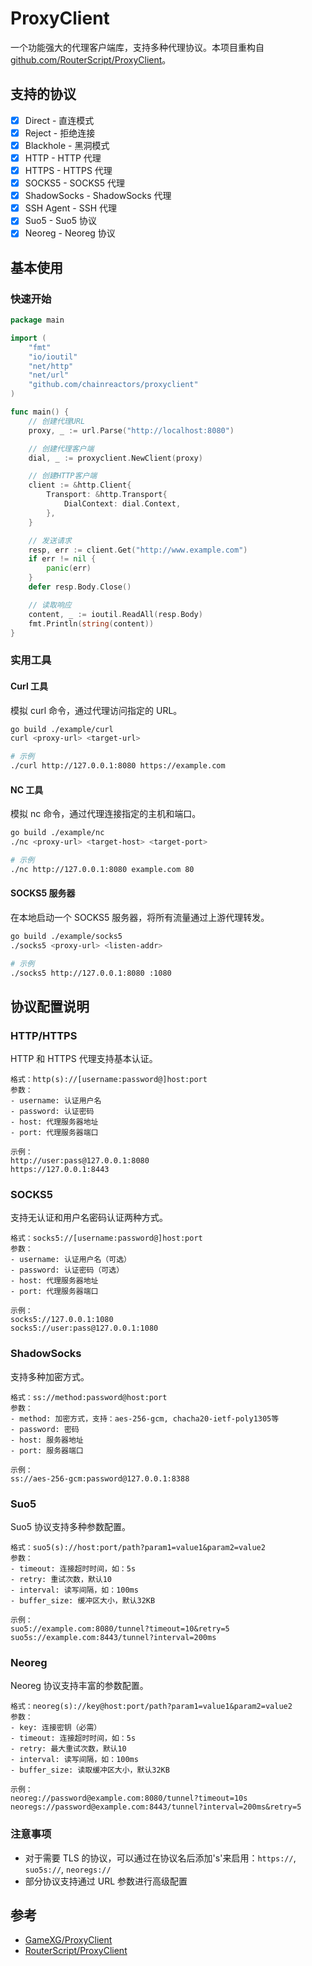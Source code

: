 # ProxyClient

一个功能强大的代理客户端库，支持多种代理协议。本项目重构自 [github.com/RouterScript/ProxyClient](https://github.com/RouterScript/ProxyClient)。

## 支持的协议

- [x] Direct - 直连模式
- [x] Reject - 拒绝连接
- [x] Blackhole - 黑洞模式
- [x] HTTP - HTTP 代理
- [x] HTTPS - HTTPS 代理
- [x] SOCKS5 - SOCKS5 代理
- [x] ShadowSocks - ShadowSocks 代理
- [x] SSH Agent - SSH 代理
- [x] Suo5 - Suo5 协议
- [x] Neoreg - Neoreg 协议

## 基本使用

### 快速开始

```go
package main

import (
	"fmt"
	"io/ioutil"
	"net/http"
	"net/url"
	"github.com/chainreactors/proxyclient"
)

func main() {
	// 创建代理URL
	proxy, _ := url.Parse("http://localhost:8080")

	// 创建代理客户端
	dial, _ := proxyclient.NewClient(proxy)

	// 创建HTTP客户端
	client := &http.Client{
		Transport: &http.Transport{
			DialContext: dial.Context,
		},
	}

	// 发送请求
	resp, err := client.Get("http://www.example.com")
	if err != nil {
		panic(err)
	}
	defer resp.Body.Close()

	// 读取响应
	content, _ := ioutil.ReadAll(resp.Body)
	fmt.Println(string(content))
}
```

### 实用工具

#### Curl 工具

模拟 curl 命令，通过代理访问指定的 URL。

```bash
go build ./example/curl
curl <proxy-url> <target-url>

# 示例
./curl http://127.0.0.1:8080 https://example.com
```

#### NC 工具

模拟 nc 命令，通过代理连接指定的主机和端口。

```bash
go build ./example/nc
./nc <proxy-url> <target-host> <target-port>

# 示例
./nc http://127.0.0.1:8080 example.com 80
```

#### SOCKS5 服务器

在本地启动一个 SOCKS5 服务器，将所有流量通过上游代理转发。

```bash
go build ./example/socks5
./socks5 <proxy-url> <listen-addr>

# 示例
./socks5 http://127.0.0.1:8080 :1080
```

## 协议配置说明

### HTTP/HTTPS

HTTP 和 HTTPS 代理支持基本认证。

```
格式：http(s)://[username:password@]host:port
参数：
- username: 认证用户名
- password: 认证密码
- host: 代理服务器地址
- port: 代理服务器端口

示例：
http://user:pass@127.0.0.1:8080
https://127.0.0.1:8443
```

### SOCKS5

支持无认证和用户名密码认证两种方式。

```
格式：socks5://[username:password@]host:port
参数：
- username: 认证用户名（可选）
- password: 认证密码（可选）
- host: 代理服务器地址
- port: 代理服务器端口

示例：
socks5://127.0.0.1:1080
socks5://user:pass@127.0.0.1:1080
```

### ShadowSocks

支持多种加密方式。

```
格式：ss://method:password@host:port
参数：
- method: 加密方式，支持：aes-256-gcm, chacha20-ietf-poly1305等
- password: 密码
- host: 服务器地址
- port: 服务器端口

示例：
ss://aes-256-gcm:password@127.0.0.1:8388
```

### Suo5

Suo5 协议支持多种参数配置。

```
格式：suo5(s)://host:port/path?param1=value1&param2=value2
参数：
- timeout: 连接超时时间，如：5s
- retry: 重试次数，默认10
- interval: 读写间隔，如：100ms
- buffer_size: 缓冲区大小，默认32KB

示例：
suo5://example.com:8080/tunnel?timeout=10&retry=5
suo5s://example.com:8443/tunnel?interval=200ms
```

### Neoreg

Neoreg 协议支持丰富的参数配置。

```
格式：neoreg(s)://key@host:port/path?param1=value1&param2=value2
参数：
- key: 连接密钥（必需）
- timeout: 连接超时时间，如：5s
- retry: 最大重试次数，默认10
- interval: 读写间隔，如：100ms
- buffer_size: 读取缓冲区大小，默认32KB

示例：
neoreg://password@example.com:8080/tunnel?timeout=10s
neoregs://password@example.com:8443/tunnel?interval=200ms&retry=5
```

### 注意事项

- 对于需要 TLS 的协议，可以通过在协议名后添加's'来启用：`https://`, `suo5s://`, `neoregs://`
- 部分协议支持通过 URL 参数进行高级配置

## 参考

- [GameXG/ProxyClient](https://github.com/GameXG/ProxyClient)
- [RouterScript/ProxyClient](https://github.com/RouterScript/ProxyClient)
